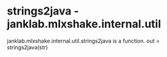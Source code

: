 # strings2java - janklab.mlxshake.internal.util

janklab.mlxshake.internal.util.strings2java is a function.
  out = strings2java(str)



